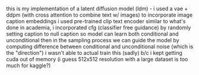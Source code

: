 this is my implementation of a latent diffusion model (ldm) - i used a vae + ddpm (with cross attention to combine text w/ images)
to incorporate image caption embeddings i used pre-trained clip text encoder
similar to what's done in academia, i incorporated cfg (classifier free guidance) by randomly setting caption to null caption so model can learn both conditional and unconditional
then in the sampling process we can guide the model by computing difference between conditional and unconditional noise (which is the "direction")
i wasn't able to actual train this (sadly) b/c i kept getting cuda out of memory (i guess 512x512 resolution with a large dataset is too much for kaggle?)
